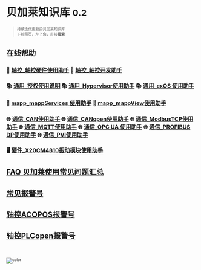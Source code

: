 <!-- _coverpage.md -->
# 贝加莱知识库 <small>0.2<small> 

> 持续迭代更新的贝加莱知识库<br>
> 下拉网页，左上角，直接**搜索**

# 在线帮助 

## 🚀 [轴控_轴控硬件使用助手](//axisinfo.brhelp.cn) 🚀 [轴控_轴控开发助手](//axisdev.brhelp.cn) 
## 📚 [通用_授权使用说明](//license.brhelp.cn) 📚 [通用_Hypervisor使用助手](//hypervisor.brhelp.cn) 📚 [通用_exOS 使用助手](//exos.brhelp.cn) 
## 🚅 [mapp_mappServices 使用助手](//mappservices.brhelp.cn) 🚅 [mapp_mappView使用助手](//mappview.brhelp.cn) 
## 🌐 [通信_CAN使用助手](//can.brhelp.cn) 🌐 [通信_CANopen使用助手](//canopen.brhelp.cn) 🌐 [通信_ModbusTCP使用助手](//modbustcp.brhelp.cn) 🌐 [通信_MQTT使用助手](//mqtt.brhelp.cn) 🌐 [通信_OPC UA 使用助手](//opcua.brhelp.cn) 🌐 [通信_PROFIBUS DP使用助手](//profibusdp.brhelp.cn) 🌐 [通信_PVI使用助手](//pvi.brhelp.cn) 
## 🖥️ [硬件_X20CM4810振动模块使用助手](//cm4810.brhelp.cn) 

# [FAQ 贝加莱使用常见问题汇总](/README.md) 
# [常见报警号](/C03_故障码问题定位/-000C03_故障码问题定位.md) 
# [轴控ACOPOS报警号](/C06_轴控报警代码/000轴控ACOPOS报警号.md) 

# [轴控PLCopen报警号](/C06_轴控报警代码/000轴控PLCopen报警号.md) 

<br> <span id="busuanzi_container_site_pv" style='display:none'> 👀 本站总访问量：<span id="busuanzi_value_site_pv"></span> 次 </span> <span id="busuanzi_container_site_uv" style='display:none'> | 🚴‍♂️ 本站总访客数：<span id="busuanzi_value_site_uv"></span> 人 </span> <br>

![color](#f0f0f0)